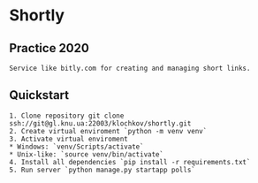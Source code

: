 # Shortly

## Practice 2020
    Service like bitly.com for creating and managing short links.

## Quickstart
    1. Clone repository git clone ssh://git@gl.knu.ua:22003/klochkov/shortly.git
    2. Create virtual enviroment `python -m venv venv`
    3. Activate virtual enviroment 
  	* Windows: `venv/Scripts/activate`
	* Unix-like: `source venv/bin/activate` 
    4. Install all dependencies `pip install -r requirements.txt`
    5. Run server `python manage.py startapp polls`

